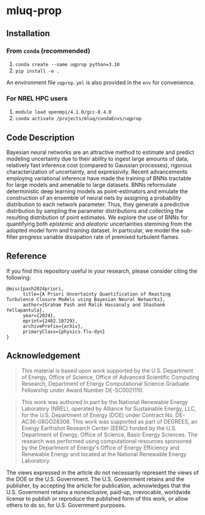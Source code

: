 # mluq-prop

## Installation
### From `conda` (recommended)

1. `conda create --name uqprop python=3.10`
2. `pip install -e .`

An environment file `uqprop.yml` is also provided in the `env` for convenience.

### For NREL HPC users
1. `module load openmpi/4.1.0/gcc-8.4.0`
2. `conda activate /projects/mluq/condaEnvs/uqprop`

## Code Description
Bayesian neural networks are an attractive method to estimate and predict modeling uncertainty due to their ability to ingest large amounts of data, relatively fast inference cost (compared to Gaussian processes), rigorous characterization of uncertainty, and expressivity. Recent advancements employing variational inference have made the training of BNNs tractable for large models and amenable to large datasets. BNNs reformulate deterministic deep learning models as point-estimators and emulate the construction of an ensemble of neural nets by assigning a probability distribution to each network parameter. Thus, they generate a predictive distribution by sampling the parameter distributions and collecting the resulting distribution of point estimates. We explore the use of BNNs for quantifying both _epistemic_ and _aleatoric_ uncertainties stemming from the adopted model form and training dataset. In particular, we model the sub-filter progress variable dissipation rate of premixed turbulent flames.

## Reference
If you find this repository useful in your research, please consider citing the following:
```
@misc{pash2024priori,
      title={A Priori Uncertainty Quantification of Reacting Turbulence Closure Models using Bayesian Neural Networks}, 
      author={Graham Pash and Malik Hassanaly and Shashank Yellapantula},
      year={2024},
      eprint={2402.18729},
      archivePrefix={arXiv},
      primaryClass={physics.flu-dyn}
}
```

## Acknowledgement
> This material is based upon work supported by the U.S. Department of Energy, Office of Science, Office of Advanced Scientific Computing Research, Department of Energy Computational Science Graduate Fellowship under Award Number DE-SC0021110.

> This work was authored in part by the National Renewable Energy Laboratory (NREL), operated by Alliance for Sustainable Energy, LLC, for the U.S. Department of Energy (DOE) under Contract No. DE-AC36-08GO28308. This work was supported as part of DEGREES, an Energy Earthshot Research Center (EERC) funded by the U.S. Department of Energy, Office of Science, Basic Energy Sciences. The research was performed using computational resources sponsored by the Department of Energy's Office of Energy Efficiency and Renewable Energy and located at the National Renewable Energy Laboratory.

The views expressed in the article do not necessarily represent the views of the DOE or the U.S. Government. The U.S. Government retains and the publisher, by accepting the article for publication, acknowledges that the U.S. Government retains a nonexclusive, paid-up, irrevocable, worldwide license to publish or reproduce the published form of this work, or allow others to do so, for U.S. Government purposes.
